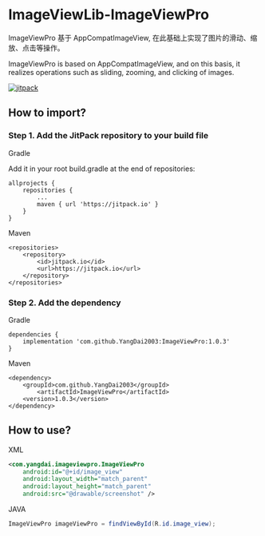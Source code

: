 # ImageViewLib-ImageViewPro

ImageViewPro 基于 AppCompatImageView, 在此基础上实现了图片的滑动、缩放、点击等操作。

ImageViewPro is based on AppCompatImageView, and on this basis, it realizes operations such as
sliding, zooming, and clicking of images.

[![jitpack](https://jitpack.io/v/YangDai2003/ImageViewPro.svg)](https://jitpack.io/#YangDai2003/ImageViewPro)

## How to import?

### Step 1. Add the JitPack repository to your build file

Gradle

Add it in your root build.gradle at the end of repositories:

```code
allprojects {
    repositories {
        ...
        maven { url 'https://jitpack.io' }
    }
}
```

Maven

```code
<repositories>
    <repository>
        <id>jitpack.io</id>
        <url>https://jitpack.io</url>
    </repository>
</repositories>
```

### Step 2. Add the dependency

Gradle

```code
dependencies {
    implementation 'com.github.YangDai2003:ImageViewPro:1.0.3'
}
```

Maven

```code
<dependency>
    <groupId>com.github.YangDai2003</groupId>
        <artifactId>ImageViewPro</artifactId>
    <version>1.0.3</version>
</dependency>
```

## How to use?

XML

```xml
<com.yangdai.imageviewpro.ImageViewPro
    android:id="@+id/image_view"
    android:layout_width="match_parent"
    android:layout_height="match_parent"
    android:src="@drawable/screenshot" />
```

JAVA

```java
ImageViewPro imageViewPro = findViewById(R.id.image_view);
```

